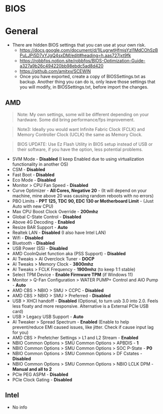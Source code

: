 # BIOS

# General

- There are hidden BIOS settings that you can use at your own risk.
  - <https://docs.google.com/document/d/1ILugrwtHfmisYzI1MdCOhSzBPuLJPi5D7xYJgQ4sxDM/edit#heading=h.aas727jxt9fk>
  - <https://robbfps.notion.site/robbfps/BIOS-Optimization-Guide-a327a9b26c494220bb98ebdc5ad8d420>
  - <https://github.com/amitxv/SCEWIN>
  - Once you have exported, create a copy of BIOSSettings.txt as backup. Another thing you can do is, only leave those settings that you will modify, in BIOSSettings.txt, before import the changes.

## AMD

> Note: My own settings, some will be different depending on your hardware. Some did bring performance/fps improvement.

> Note3: Ideally you would want Infinite Fabric Clock (FCLK) and Memory Controller Clock (UCLK) the same as Memory Clock.

> BIOS UPDATE: Use Ez Flash Utility in BIOS setup instead of USB or their software, if you have the option, less potential problems.

- SVM Mode - **Disabled** (I keep Enabled due to using virtualization functionality in another OS)
- CSM - **Disabled**
- Fast Boot - **Disabled**
- Eco Mode - **Disabled**
- Monitor > CPU Fan Speed - **Disabled**
- Curve Optimizer - **All Cores, Negative 20** - (It will depend on your machine, mine above 20 was causing random reboots with no errors)
- PBO Limits - **PPT 125, TDC 90, EDC 130 or Motherboard Limit** - (Just Auto with new CPU)
- Max CPU Boost Clock Override - **200mhz**
- Global C-State Control - **Disabled**
- Above 4G Decoding - **Enabled**
- Resize BAR Support - **Auto**
- Realtek LAN - **Disabled** (I also have Intel LAN)
- Wifi - **Disabled**
- Bluetooth - **Disabled**
- USB Power (S5) - **Disabled**
- AMD CoolnQuiet function aka (PSS Support) - **Disabled**
- AI Tweaks > AI Overclock Tuner - **DOCP**
- AI Tweaks > Memory Clock - **3800mhz**
- AI Tweaks > FCLK Frequency - **1900mhz** (to keep 1:1 stable)
- Select TPM Device - **Enable Firmware TPM** (if Windows 11)
- Monitor > Q-Fan Configuration > WATER PUMP+ Control and AIO Pump - **Auto**
- AMD CBS > NBIO > SMU > CCPC - **Disabled**
- AMD CBS > NBIO > SMU > Preferred - **Disabled**
- USB > XHCI handoff - **Disabled** (Optional, to turn usb 3.0 into 2.0. Feels less floaty and more responsive. Alternative is a External PCIe USB card)
- USB > Legacy USB Support - **Auto**
- AI Tweaker > Spread Spectrum - **Enabled** (Enable to help prevent/reduce EMI caused issues, like jitter. Check if cause input lag for you)
- AMD CBS > Prefetcher Settings > L1 and L2 Stream - **Enabled**
- NBIO Common Options > SMU Common Options > APBDIS - **1**
- NBIO Common Options > SMU Common Options > SOC P-State - **P0**
- NBIO Common Options > SMU Common Options > DF Cstates - **Disabled**
- NBIO Common Options > SMU Common Options > NBIO LCLK DPM - **Manual and all to 2**
- PCIe PEG ASPM - **Disabled**
- PCIe Clock Gating - **Disabled**

## Intel

- No info
